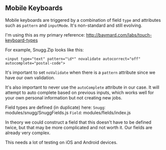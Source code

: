 ## Mobile Keyboards
Mobile keyboards are triggered by a combination of field `type` and attributes such as `pattern` and `inputMode`. It's non-standard and still evolving.

I'm using this as my primary reference: http://baymard.com/labs/touch-keyboard-types

For example, Snugg.Zip looks like this:
```
<input type="text" pattern="\d*" novalidate autocorrect="off" autocomplete="postal-code">
```

It's important to set `noValidate` when there is a `pattern` attribute since we have our own validation.

It's also important to never use the `autoComplete` attribute in our case. It will attempt to auto complete based on previous inputs, which works well for your own personal information but not creating new jobs.



Field types are defined (in duplicate) here:
`Snugg`: modules/snugg/SnuggFields.js
`Field`: modules/fields/index.js

In theory we could construct a field that this doesn't have to be defined twice, but that may be more complicated and not worth it. Our fields are already very complex.

This needs a lot of testing on iOS and Android devices.

